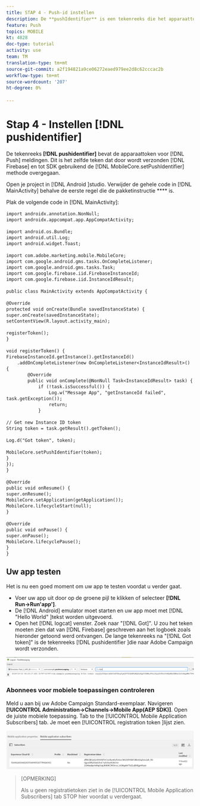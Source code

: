 ```yaml
---
title: STAP 4 - Push-id instellen
description: De **pushIdentifier** is een tekenreeks die het apparaattoken voor pushberichten bevat. Dit is hetzelfde token dat door Firebase wordt verzonden en via de methode MobileCore.setPushIdentifier aan de SDK wordt doorgegeven.
feature: Push
topics: MOBILE
kt: 4828
doc-type: tutorial
activity: use
team: TM
translation-type: tm+mt
source-git-commit: a2f194821a9ce06272eaed979ee2d8c62cccac2b
workflow-type: tm+mt
source-wordcount: '207'
ht-degree: 0%

---
```


# Stap 4 - Instellen [!DNL pushidentifier]

De tekenreeks **[!DNL pushidentifier]** bevat de apparaattoken voor [!DNL Push] meldingen. Dit is het zelfde teken dat door wordt verzonden [!DNL Firebase] en tot SDK gebruikend de [!DNL MobileCore.setPushIdentifier] methode overgegaan.

Open je project in [!DNL Android ]studio. Verwijder de gehele code in [!DNL MainActivity] behalve de eerste regel die de pakketinstructie **** is.

Plak de volgende code in [!DNL MainActivity]:

```java{.line-numbers}
import androidx.annotation.NonNull;
import androidx.appcompat.app.AppCompatActivity;

import android.os.Bundle;
import android.util.Log;
import android.widget.Toast;

import com.adobe.marketing.mobile.MobileCore;
import com.google.android.gms.tasks.OnCompleteListener;
import com.google.android.gms.tasks.Task;
import com.google.firebase.iid.FirebaseInstanceId;
import com.google.firebase.iid.InstanceIdResult;

public class MainActivity extends AppCompatActivity {

@Override
protected void onCreate(Bundle savedInstanceState) {
super.onCreate(savedInstanceState);
setContentView(R.layout.activity_main);

registerToken();
}

void registerToken() {
FirebaseInstanceId.getInstance().getInstanceId()
    .addOnCompleteListener(new OnCompleteListener<InstanceIdResult>() {
        @Override
        public void onComplete(@NonNull Task<InstanceIdResult> task) {
            if (!task.isSuccessful()) {
                Log.w("Message App", "getInstanceId failed", task.getException());
                return;
            }

// Get new Instance ID token
String token = task.getResult().getToken();

Log.d("Got token", token);

MobileCore.setPushIdentifier(token);
}
});
}

@Override
public void onResume() {
super.onResume();
MobileCore.setApplication(getApplication());
MobileCore.lifecycleStart(null);
}

@Override
public void onPause() {
super.onPause();
MobileCore.lifecyclePause();
}
}
```

## Uw app testen

Het is nu een goed moment om uw app te testen voordat u verder gaat.

* Voer uw app uit door op de groene pijl te klikken of selecteer **[!DNL Run->Run'app']**.
* De [!DNL Android] emulator moet starten en uw app moet met [!DNL "Hello World" ]tekst worden uitgevoerd.
* Open het [!DNL logcat] venster. Zoek naar &quot;[!DNL Got]&quot;. U zou het teken moeten zien dat van [!DNL Firebase] geschreven aan het logboek zoals hieronder getoond werd ontvangen. De lange tekenreeks na &quot;[!DNL Got token]&quot; is de tekenreeks [!DNL pushidentifier ]die naar Adobe Campaign wordt verzonden.

![logcat-token](assets/logcat-got-token.PNG)

### Abonnees voor mobiele toepassingen controleren

Meld u aan bij uw Adobe Campaign Standard-exemplaar.
Navigeren **[!UICONTROL Administration->Channels->Mobile App(AEP SDK)]**. Open de juiste mobiele toepassing. Tab to the [!UICONTROL Mobile Application Subscribers] tab. Je moet een [!UICONTROL registration token ]lijst zien.

![mobiele applicatie-abonnees](assets/mobile-application-subscribers.PNG)

>[OPMERKING]
>
>Als u geen registratietoken ziet in de [!UICONTROL Mobile Application Subscribers] tab STOP hier voordat u verdergaat.
